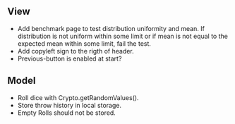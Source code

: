 ## View

-  Add benchmark page to test distribution uniformity and mean. If distribution
   is not uniform within some limit or if mean is not equal to the expected
   mean within some limit, fail the test.
-  Add copyleft sign to the rigth of header.
-  Previous-button is enabled at start?

## Model

-  Roll dice with Crypto.getRandomValues().
-  Store throw history in local storage.
-  Empty Rolls should not be stored.
